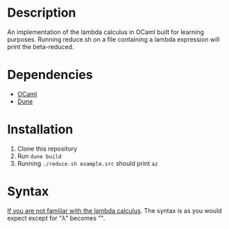 # Description
An implementation of the lambda calculus in OCaml built for learning purposes.
Running reduce.sh on a file containing a lambda expression will print the
beta-reduced.

# Dependencies
+ [OCaml](https://ocaml.org/)
+ [Dune](https://dune.build/)

# Installation
1. Clone this repository
2. Run `dune build`
3. Running `./reduce.sh example.src` should print `az`

# Syntax
[If you are not familiar with the lambda calculus](https://en.wikipedia.org/wiki/Lambda_calculus).
The syntax is as you would expect except for "λ" becomes "\".
